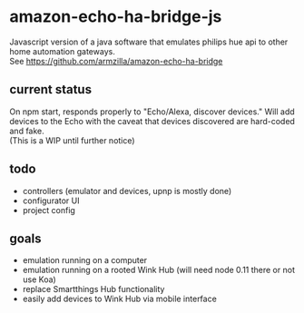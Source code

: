 # amazon-echo-ha-bridge-js
Javascript version of a java software that emulates philips hue api to other home automation gateways.   
See https://github.com/armzilla/amazon-echo-ha-bridge

## current status
On npm start, responds properly to "Echo/Alexa, discover devices." Will add devices to the Echo with the caveat that devices discovered are hard-coded and fake.   
(This is a WIP until further notice) 

## todo
- controllers (emulator and devices, upnp is mostly done)
- configurator UI
- project config

## goals
- emulation running on a computer
- emulation running on a rooted Wink Hub (will need node 0.11 there or not use Koa)
- replace Smartthings Hub functionality
- easily add devices to Wink Hub via mobile interface
